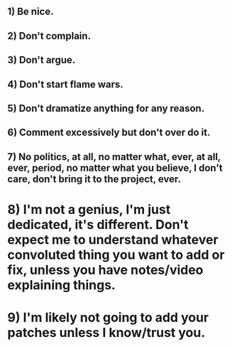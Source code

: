 ## 1) Be nice.

## 2) Don't complain.

## 3) Don't argue.

## 4) Don't start flame wars.

## 5) Don't dramatize anything for any reason.

## 6) Comment excessively but don't over do it.

## 7) No politics, at all, no matter what, ever, at all, ever, period, no matter what you believe, I don't care, don't bring it to the project, ever.

# 8) I'm not a genius, I'm just dedicated, it's different.  Don't expect me to understand whatever convoluted thing you want to add or fix, unless you have notes/video explaining things.

# 9) I'm likely not going to add your patches unless I know/trust you.

